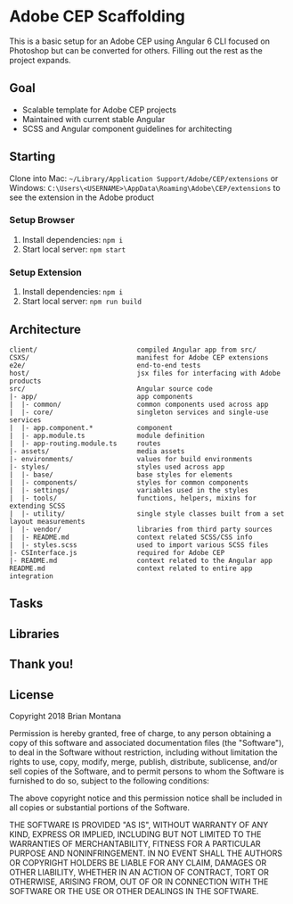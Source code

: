 # Adobe CEP Scaffolding

This is a basic setup for an Adobe CEP using Angular 6 CLI focused on Photoshop but can be converted for others. Filling out the rest as the project expands.

## Goal

* Scalable template for Adobe CEP projects
* Maintained with current stable Angular
* SCSS and Angular component guidelines for architecting

## Starting

Clone into Mac: `~/Library/Application Support/Adobe/CEP/extensions` or Windows: `C:\Users\<USERNAME>\AppData\Roaming\Adobe\CEP/extensions` to see the extension in the Adobe product

### Setup Browser
1. Install dependencies: `npm i`
2. Start local server: `npm start`

### Setup Extension
1. Install dependencies: `npm i`
2. Start local server: `npm run build`

## Architecture
```
client/                         compiled Angular app from src/
CSXS/                           manifest for Adobe CEP extensions
e2e/                            end-to-end tests
host/                           jsx files for interfacing with Adobe products
src/                            Angular source code
|- app/                         app components
|  |- common/                   common components used across app
|  |- core/                     singleton services and single-use services
|  |- app.component.*           component
|  |- app.module.ts             module definition
|  |- app-routing.module.ts     routes
|- assets/                      media assets
|- environments/                values for build environments
|- styles/                      styles used across app
|  |- base/                     base styles for elements
|  |- components/               styles for common components
|  |- settings/                 variables used in the styles
|  |- tools/                    functions, helpers, mixins for extending SCSS
|  |- utility/                  single style classes built from a set layout measurements
|  |- vendor/                   libraries from third party sources
|  |- README.md                 context related SCSS/CSS info
|  |- styles.scss               used to import various SCSS files
|- CSInterface.js               required for Adobe CEP
|- README.md                    context related to the Angular app
README.md                       context related to entire app integration
```

## Tasks

## Libraries

## Thank you!

## License
Copyright 2018 Brian Montana

Permission is hereby granted, free of charge, to any person obtaining a copy of this software and associated documentation files (the "Software"), to deal in the Software without restriction, including without limitation the rights to use, copy, modify, merge, publish, distribute, sublicense, and/or sell copies of the Software, and to permit persons to whom the Software is furnished to do so, subject to the following conditions:

The above copyright notice and this permission notice shall be included in all copies or substantial portions of the Software.

THE SOFTWARE IS PROVIDED "AS IS", WITHOUT WARRANTY OF ANY KIND, EXPRESS OR IMPLIED, INCLUDING BUT NOT LIMITED TO THE WARRANTIES OF MERCHANTABILITY, FITNESS FOR A PARTICULAR PURPOSE AND NONINFRINGEMENT. IN NO EVENT SHALL THE AUTHORS OR COPYRIGHT HOLDERS BE LIABLE FOR ANY CLAIM, DAMAGES OR OTHER LIABILITY, WHETHER IN AN ACTION OF CONTRACT, TORT OR OTHERWISE, ARISING FROM, OUT OF OR IN CONNECTION WITH THE SOFTWARE OR THE USE OR OTHER DEALINGS IN THE SOFTWARE.
